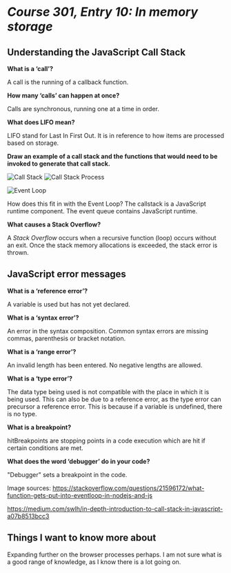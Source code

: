 # *Course 301, Entry 10: In memory storage*

## Understanding the JavaScript Call Stack

**What is a ‘call’?**

A call is the running of a callback function.

**How many ‘calls’ can happen at once?**

Calls are synchronous, running one at a time in order.

**What does LIFO mean?**

LIFO stand for Last In First Out. It is in reference to how items are processed based on storage.

**Draw an example of a call stack and the functions that would need to be invoked to generate that call stack.**

![Call Stack](https://github.com/Bradley-Hower/reading-notes/assets/139923955/ba75dad0-9762-46d3-84e3-a3a6fd3c7ce5)
![Call Stack Process](https://github.com/Bradley-Hower/reading-notes/assets/139923955/9ff2a712-6f7b-4d65-b1b3-304dbf9726f2)


![Event Loop](https://github.com/Bradley-Hower/reading-notes/assets/139923955/38095ca5-5b3d-450b-9da8-287557a4eb09)

How does this fit in with the Event Loop? The callstack is a JavaScript runtime component. The event queue contains JavaScript runtime.  

**What causes a Stack Overflow?**

A *Stack Overflow* occurs when a recursive function (loop) occurs without an exit. Once the stack memory allocations is exceeded, the stack error is thrown.

## JavaScript error messages

**What is a ‘reference error’?**

A variable is used but has not yet declared.

**What is a ‘syntax error’?**

An error in the syntax composition. Common syntax errors are missing commas, parenthesis or bracket notation.

**What is a ‘range error’?**

An invalid length has been entered. No negative lengths are allowed.

**What is a ‘type error’?**

The data type being used is not compatible with the place in which it is being used. This can also be due to a reference error, as the type error can precursor a reference error. This is because if a variable is undefined, there is no type.

**What is a breakpoint?**

hitBreakpoints are stopping points in a code execution which are hit if certain conditions are met.

**What does the word ‘debugger’ do in your code?**

"Debugger" sets a breakpoint in the code.

Image sources: https://stackoverflow.com/questions/21596172/what-function-gets-put-into-eventloop-in-nodejs-and-js

https://medium.com/swlh/in-depth-introduction-to-call-stack-in-javascript-a07b8513bcc3

## Things I want to know more about

Expanding further on the browser processes perhaps. I am not sure what is a good range of knowledge, as I know there is a lot going on.
